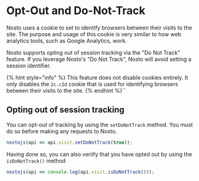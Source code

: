 # Opt-Out and Do-Not-Track

Nosto uses a cookie to set to identify browsers between their visits to the site. The purpose and usage of this cookie is very similar to how web analytics tools, such as Google Analytics, work.

Nosto supports opting out of session tracking via the "Do Not Track" feature. If you leverage Nosto's "Do Not Track", Nosto will avoid setting a session identifier.

{% hint style="info" %}
This feature does not disable cookies entirely. It only disables the `2c.cId` cookie that is used for identifying browsers between their visits to the site.
{% endhint %}``

## Opting out of session tracking

You can opt-out of tracking by using the `setDoNotTrack` method. You must do so before making any requests to Nosto. 

```js
nostojs(api => api.visit.setDoNotTrack(true));
```

Having done so, you can also veriify that you have opted out by using the `isDoNotTrack()` method

```js
nostojs(api => console.log(api.visit.isDoNotTrack()));
```
